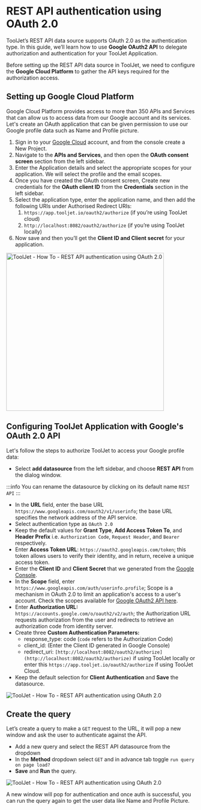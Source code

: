 # REST API authentication using OAuth 2.0

ToolJet’s REST API data source supports OAuth 2.0 as the authentication type. In this guide, we’ll learn how to use **Google OAuth2 API** to delegate authorization and authentication for your ToolJet Application.

Before setting up the REST API data source in ToolJet, we need to configure the **Google Cloud Platform** to gather the API keys required for the authorization access.

## Setting up Google Cloud Platform

Google Cloud Platform provides access to more than 350 APIs and Services that can allow us to access data from our Google account and its services. Let's create an OAuth application that can be given permission to use our Google profile data such as Name and Profile picture.

1. Sign in to your [Google Cloud](https://cloud.google.com/) account, and from the console create a New Project.
2. Navigate to the **APIs and Services**, and then open the **OAuth consent screen** section from the left sidebar.
3. Enter the Application details and select the appropriate scopes for your application. We will select the profile and the email scopes. 
4. Once you have created the OAuth consent screen, Create new credentials for the **OAuth client ID** from the **Credentials** section in the left sidebar.
5. Select the application type, enter the application name, and then add the following URIs under Authorised Redirect URIs:
    1. `https://app.tooljet.io/oauth2/authorize` (if you’re using ToolJet cloud)
    2. `http://localhost:8082/oauth2/authorize` (if you’re using ToolJet locally)
6. Now save and then you’ll get the **Client ID and Client secret** for your application.

<img class="screenshot-full" src="/img/how-to/oauth2-authorization/gcp.png" alt="ToolJet - How To - REST API authentication using OAuth 2.0" height="420"/>

## Configuring ToolJet Application with Google's OAuth 2.0 API

Let's follow the steps to authorize ToolJet to access your Google profile data:

- Select **add datasource** from the left sidebar, and choose **REST API** from the dialog window.

:::info
You can rename the datasource by clicking on its default name `REST API`
:::

- In the **URL** field, enter the base URL `https://www.googleapis.com/oauth2/v1/userinfo`; the base URL specifies the network address of the API service.
- Select authentication type as `OAuth 2.0`
- Keep the default values for **Grant Type**, **Add Access Token To**, and **Header Prefix** i.e. `Authorization Code`, `Request Header`, and `Bearer` respectively.
- Enter **Access Token URL**: `https://oauth2.googleapis.com/token`; this token allows users to verify their identity, and in return, receive a unique access token.
- Enter the **Client ID** and **Client Secret** that we generated from the [Google Console](http://console.developers.google.com/).
- In the **Scope** field, enter `https://www.googleapis.com/auth/userinfo.profile`; Scope is a mechanism in OAuth 2.0 to limit an application's access to a user's account. Check the scopes available for [Google OAuth2 API here](https://developers.google.com/identity/protocols/oauth2/scopes#oauth2).
- Enter **Authorization URL:** `https://accounts.google.com/o/oauth2/v2/auth`; the Authorization URL requests authorization from the user and redirects to retrieve an authorization code from identity server.
- Create three **Custom Authentication Parameters:**
    - response_type: code (`code` refers to the Authorization Code)
    - client_id: (Enter the Client ID generated in Google Console)
    - redirect_uri: `[http://localhost:8082/oauth2/authorize](http://localhost:8082/oauth2/authorize)` if using ToolJet locally or enter this `https://app.tooljet.io/oauth2/authorize` if using ToolJet Cloud.
- Keep the default selection for **Client Authentication** and **Save** the datasource.

<img class="screenshot-full" src="/img/how-to/oauth2-authorization/restapi.png" alt="ToolJet - How To - REST API authentication using OAuth 2.0"/>

## Create the query

Let’s create a query to make a `GET` request to the URL, it will pop a new window and ask the user to authenticate against the API.

- Add a new query and select the REST API datasource from the dropdown
- In the **Method** dropdown select `GET` and in advance tab toggle `run query on page load?`
- **Save** and **Run** the query.

<img class="screenshot-full" src="/img/how-to/oauth2-authorization/oauth.gif" alt="ToolJet - How To - REST API authentication using OAuth 2.0"/>

A new window will pop for authentication and once auth is successful, you can run the query again to get the user data like Name and Profile Picture.